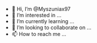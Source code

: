 - 👋 Hi, I’m @Myszuniax97
- 👀 I’m interested in ...
- 🌱 I’m currently learning ...
- 💞️ I’m looking to collaborate on ...
- 📫 How to reach me ...

<!---
Myszuniax97/Myszuniax97 is a ✨ special ✨ repository because its `README.md` (this file) appears on your GitHub profile.
You can click the Preview link to take a look at your changes.
--->
